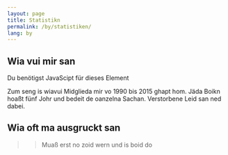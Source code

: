 ```yaml
---
layout: page
title: Statistikn
permalink: /by/statistiken/
lang: by
---
```


## Wia vui mir san
<figure class="lazy" id="member" data-src="/assets/js/charts.js"></figure>
<noscript>
  Du benötigst JavaScipt für dieses Element
</noscript>

Zum seng is wiavui Midglieda mir vo 1990 bis 2015 ghapt hom. Jäda Boikn hoaßt fünf Johr und bedeit de oanzelna Sachan. Verstorbene Leid san ned dabei.

## Wia oft ma ausgruckt san
>> Muaß erst no zoid wern und is boid do
